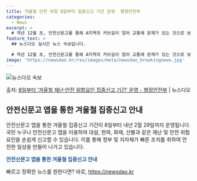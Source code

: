 ```yaml
---
title: 겨울철 안전 위험 8일부터 집중신고 기간 운영  행정안전부
categories:
  - News
excerpt: >
  # 작년 12월 초, 안전신문고를 통해 A지역의 커브길이 얼어 교통에 문제가 있는 것으로 보인다는 내용의 신…
feature_text: >
  ## 뉴스다오 실시간 뉴스 속보입니다.

  # 작년 12월 초, 안전신문고를 통해 A지역의 커브길이 얼어 교통에 문제가 있는 것으로 보인다는 내용의 신…
image: 'https://newsdao.kr/res/images/meta/newsdao_breakingnews.jpg'
---
```


![뉴스다오 속보](https://newsdao.kr/res/images/meta/newsdao_breakingnews.jpg)

<p>출처: <a href="https://newsdao.kr/2755" rel="dofollow">8일부터 ‘겨울철 재난·안전 위험요인 집중신고 기간’ 운영 - 행정안전부</a> | 뉴스다오</p>

<h2 data-ke-size="size26">안전신문고 앱을 통한 겨울철 집중신고 안내</h2>
안전신문고 앱을 통한 겨울철 집중신고 기간이 8일부터 내년 2월 29일까지 운영됩니다. 국민 누구나 안전신문고 앱을 이용하여 대설, 한파, 화재, 산불과 같은 재난 및 안전 위험요인을 손쉽게 신고할 수 있습니다. 이를 통해 정부 및 지자체가 빠른 조치를 취하여 안전한 일상을 만들어 나가고 있습니다.

<p data-ke-size="size16"><b><span style="color: #1a5490;">안전신문고 앱을 통한 겨울철 집중신고 안내</span></b></p> 

빠르고 정확한 뉴스를 원한다면? 바로, <a href="https://newsdao.kr" rel="dofollow">https://newsdao.kr</a>


    
